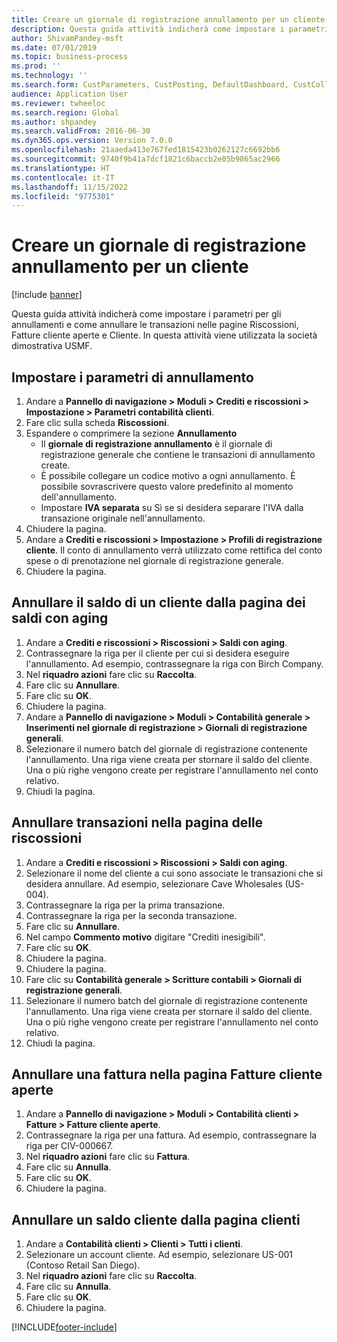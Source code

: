```yaml
---
title: Creare un giornale di registrazione annullamento per un cliente
description: Questa guida attività indicherà come impostare i parametri per gli annullamenti e come annullare le transazioni nelle pagine Riscossioni, Fatture cliente aperte e Cliente.
author: ShivamPandey-msft
ms.date: 07/01/2019
ms.topic: business-process
ms.prod: ''
ms.technology: ''
ms.search.form: CustParameters, CustPosting, DefaultDashboard, CustCollectionsPoolsListPage, CustWriteOff, LedgerJournalTable, LedgerJournalTransDaily, CustCollections, CustOpenInvoicesListPage, CustTable
audience: Application User
ms.reviewer: twheeloc
ms.search.region: Global
ms.author: shpandey
ms.search.validFrom: 2016-06-30
ms.dyn365.ops.version: Version 7.0.0
ms.openlocfilehash: 21aaeda413e767fed1815423b0262127c6692bb6
ms.sourcegitcommit: 9740f9b41a7dcf1821c6baccb2e05b9865ac2966
ms.translationtype: HT
ms.contentlocale: it-IT
ms.lasthandoff: 11/15/2022
ms.locfileid: "9775301"
---
```

# <a name="create-a-write-off-journal-for-a-customer"></a>Creare un giornale di registrazione annullamento per un cliente

[!include [banner](../../includes/banner.md)]

Questa guida attività indicherà come impostare i parametri per gli annullamenti e come annullare le transazioni nelle pagine Riscossioni, Fatture cliente aperte e Cliente. In questa attività viene utilizzata la società dimostrativa USMF.


## <a name="set-up-the-write-off-parameters"></a>Impostare i parametri di annullamento
1. Andare a **Pannello di navigazione > Moduli > Crediti e riscossioni > Impostazione > Parametri contabilità clienti**.
2. Fare clic sulla scheda **Riscossioni**.
3. Espandere o comprimere la sezione **Annullamento**
    - Il **giornale di registrazione annullamento** è il giornale di registrazione generale che contiene le transazioni di annullamento create.  
    - È possibile collegare un codice motivo a ogni annullamento. È possibile sovrascrivere questo valore predefinito al momento dell'annullamento.  
    - Impostare **IVA separata** su Sì se si desidera separare l'IVA dalla transazione originale nell'annullamento.  
4. Chiudere la pagina.
5. Andare a **Crediti e riscossioni > Impostazione > Profili di registrazione cliente**. Il conto di annullamento verrà utilizzato come rettifica del conto spese o di prenotazione nel giornale di registrazione generale.
6. Chiudere la pagina.

## <a name="write-off-a-customer-balance-from-the-aged-balances-page"></a>Annullare il saldo di un cliente dalla pagina dei saldi con aging
1. Andare a **Crediti e riscossioni > Riscossioni > Saldi con aging**.
2. Contrassegnare la riga per il cliente per cui si desidera eseguire l'annullamento. Ad esempio, contrassegnare la riga con Birch Company.
3. Nel **riquadro azioni** fare clic su **Raccolta**.
4. Fare clic su **Annullare**.
5. Fare clic su **OK**.
6. Chiudere la pagina.
7. Andare a **Pannello di navigazione > Moduli > Contabilità generale > Inserimenti nel giornale di registrazione > Giornali di registrazione generali**.
8. Selezionare il numero batch del giornale di registrazione contenente l'annullamento. Una riga viene creata per stornare il saldo del cliente. Una o più righe vengono create per registrare l'annullamento nel conto relativo.  
9. Chiudi la pagina.


## <a name="write-off-transactions-from-the-collections-page"></a>Annullare transazioni nella pagina delle riscossioni
1. Andare a **Crediti e riscossioni > Riscossioni > Saldi con aging**.
2. Selezionare il nome del cliente a cui sono associate le transazioni che si desidera annullare. Ad esempio, selezionare Cave Wholesales (US-004).
3. Contrassegnare la riga per la prima transazione.
4. Contrassegnare la riga per la seconda transazione.
5. Fare clic su **Annullare**.
6. Nel campo **Commento motivo** digitare "Crediti inesigibili".
7. Fare clic su **OK**.
8. Chiudere la pagina.
9. Chiudere la pagina.
10. Fare clic su **Contabilità generale > Scritture contabili > Giornali di registrazione generali**.
11. Selezionare il numero batch del giornale di registrazione contenente l'annullamento. Una riga viene creata per stornare il saldo del cliente. Una o più righe vengono create per registrare l'annullamento nel conto relativo.  
12. Chiudi la pagina.


## <a name="write-off-an-invoice-from-the-open-customers-invoices-page"></a>Annullare una fattura nella pagina Fatture cliente aperte
1. Andare a **Pannello di navigazione > Moduli > Contabilità clienti > Fatture > Fatture cliente aperte**.
2. Contrassegnare la riga per una fattura. Ad esempio, contrassegnare la riga per CIV-000667.
3. Nel **riquadro azioni** fare clic su **Fattura**.
4. Fare clic su **Annulla**.
5. Fare clic su **OK**.
6. Chiudere la pagina.

## <a name="write-off-a-customer-balance-from-the-customer-page"></a>Annullare un saldo cliente dalla pagina clienti
1. Andare a **Contabilità clienti > Clienti > Tutti i clienti**.
2. Selezionare un account cliente. Ad esempio, selezionare US-001 (Contoso Retail San Diego).
3. Nel **riquadro azioni** fare clic su **Raccolta**.
4. Fare clic su **Annulla**.
5. Fare clic su **OK**.
6. Chiudere la pagina.



[!INCLUDE[footer-include](../../../includes/footer-banner.md)]
